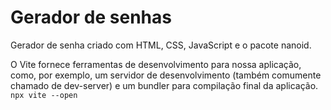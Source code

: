 # Gerador de senhas
Gerador de senha criado com HTML, CSS, JavaScript e o pacote nanoid.

O Vite fornece ferramentas de desenvolvimento para nossa aplicação, como, por exemplo, um servidor de desenvolvimento (também comumente chamado de dev-server) e um bundler para compilação final da aplicação.
```npx vite --open```


